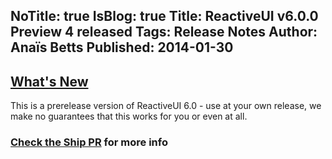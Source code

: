 NoTitle: true
IsBlog: true
Title: ReactiveUI v6.0.0 Preview 4 released
Tags: Release Notes
Author: Anaïs Betts
Published: 2014-01-30
---

## [What's New](https://github.com/reactiveui/ReactiveUI/compare/main...5.99.0)

This is a prerelease version of ReactiveUI 6.0 - use at your own release, we make no guarantees that this works for you or even at all.

### [Check the Ship PR](https://github.com/reactiveui/ReactiveUI/pull/434) for more info
